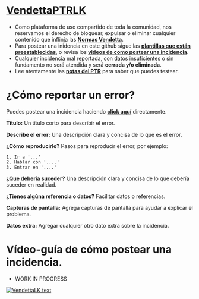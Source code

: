 # [**VendettaPTRLK**](https://www.vendettawow.com/forums.php?do=view&idthread=1542)

- Como plataforma de uso compartido de toda la comunidad, nos reservamos el derecho de bloquear, expulsar o eliminar cualquier contenido que inflinja las [**Normas Vendetta**](https://www.vendettawow.com/forums.php?do=view&idthread=897).
- Para postear una inidencia en este github sigue las [**plantillas que están preestablecidas**](https://github.com/MeluS/VendettaPTRLK#c%C3%B3mo-reportar-un-error), o revisa los [**videos de como postear una incidencia**](https://github.com/MeluS/VendettaPTRLK#v%C3%ADdeo-gu%C3%ADa-de-c%C3%B3mo-postear-una-incidencia).
- Cualquier incidencia mal reportada, con datos insuficientes o sin fundamento no será atendida y será **cerrada y/o eliminada**.
- Lee atentamente las [**notas del PTR**](http://ptr.vendettawow.com/) para saber que puedes testear.

# ¿Cómo reportar un error?
Puedes postear una incidencia haciendo [**click aquí**](https://github.com/MeluS/VendettaPTRLK/issues/new) directamente.

**Título:**
Un título corto para describir el error.
 
**Describe el error:**
Una descripción clara y concisa de lo que es el error.

**¿Cómo reproducirlo?**
Pasos para reproducir el error, por ejemplo:
```
1. Ir a '...'
2. Hablar con '....'
3. Entrar en '....'
```
**¿Que debería suceder?**
Una descripción clara y concisa de lo que debería suceder en realidad.

**¿Tienes algúna referencia o datos?**
Facilitar datos o referencias.

**Capturas de pantalla:**
Agrega capturas de pantalla para ayudar a explicar el problema.

**Datos extra:**
Agregar cualquier otro dato extra sobre la incidencia.

# Vídeo-guía de cómo postear una incidencia.
- WORK IN PROGRESS



[![VendettaLK text](http://ptr.vendettawow.com/images/asedio.png)](http://ptr.vendettawow.com/)
